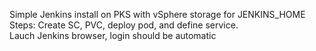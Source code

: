 Simple Jenkins install on PKS with vSphere storage for JENKINS_HOME
Steps: Create SC, PVC, deploy pod, and define service.  
Lauch Jenkins browser, login should be automatic
